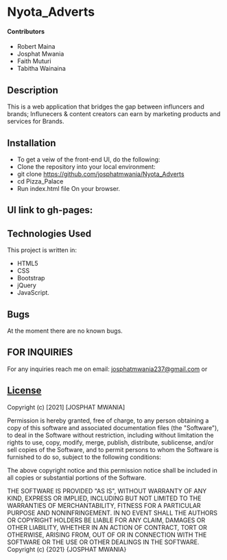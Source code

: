 # Nyota_Adverts
#### Contributors
 - Robert Maina
 - Josphat Mwania
 - Faith Muturi
 - Tabitha Wainaina
## Description

This is a web application that bridges the gap between influncers and brands; Influnecers & content creators can earn by marketing products and services for Brands.

 

## Installation
- To get a veiw of the front-end UI, do the following:
- Clone the repository into your local environment:  
- git clone https://github.com/josphatmwania/Nyota_Adverts
- cd Pizza_Palace 
- Run index.html file On your browser. 

## UI link to gh-pages:


## Technologies Used
This project is written in:
* HTML5
* CSS
* Bootstrap 
* jQuery  
* JavaScript.

## Bugs

At the moment there are no known bugs.


## FOR INQUIRIES
For any inquiries reach me on email: josphatmwania237@gmail.com or 


## [License]()

Copyright (c) [2021] [JOSPHAT MWANIA]

Permission is hereby granted, free of charge, to any person obtaining a copy of this software and associated documentation files (the "Software"), to deal in the Software without restriction, including without limitation the rights to use, copy, modify, merge, publish, distribute, sublicense, and/or sell copies of the Software, and to permit persons to whom the Software is furnished to do so, subject to the following conditions:

The above copyright notice and this permission notice shall be included in all copies or substantial portions of the Software.

THE SOFTWARE IS PROVIDED "AS IS", WITHOUT WARRANTY OF ANY KIND, EXPRESS OR IMPLIED, INCLUDING BUT NOT LIMITED TO THE WARRANTIES OF MERCHANTABILITY, FITNESS FOR A PARTICULAR PURPOSE AND NONINFRINGEMENT. IN NO EVENT SHALL THE AUTHORS OR COPYRIGHT HOLDERS BE LIABLE FOR ANY CLAIM, DAMAGES OR OTHER LIABILITY, WHETHER IN AN ACTION OF CONTRACT, TORT OR OTHERWISE, ARISING FROM, OUT OF OR IN CONNECTION WITH THE SOFTWARE OR THE USE OR OTHER DEALINGS IN THE SOFTWARE. Copyright (c) {2021} {JOSPHAT MWANIA}
